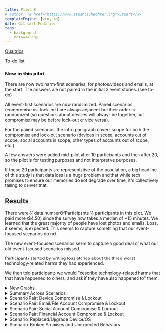 ```yaml
---
title: Pilot 8
# author: <a href="https://www.stuartschechter.org">Stuart</a>
templateEngine: [vto, md]
date: Git Last Modified
tags:
  - background
  - methodology
---
```


[Qualtrics](https://harvard.az1.qualtrics.com/survey-builder/SV_8fiaLOqpnLLq7Ea/edit?SurveyID=SV_3sJejDu4fm4KaGO)

[To-do list](./to-do.md)

### New in this pilot

There are now two harm-first scenarios, for photos/videos and emails, at the start. The answers are not paired to the initial 3 event stories. (see to-do)

All event-first scenarios are now randomized. Paired scenarios (compromise vs. lock-out) are always adjacent but their order is randomized (so questions about devices will always be together, but compromise may be before lock-out or vice versa).

For the paired scenarios, the intro paragraph covers scope for both the compromise and lock-out scenario (devices in scope, accounts out of scope; social accounts in scope, other types of accounts out of scope, etc.).

A few answers were added mid-pilot after 10 participants and then after 20, so the pilot is for testing purposes and not interpretive purposes.

If these 20 participants are representative of the population, a big headline of this study is that data loss is a huge problem and that while tech promises to ensure our memories do not degrade over time, it's collectively failing to deliver that.

## Results

There were {{ data.numberOfParticipants }} participants in this pilot.  We paid more ($4.50) since the survey now takes a median of ~15 minutes. We learned that the great majority of people have lost photos and emails. Loss, it seems, is expected. This seems to capture something that our event-focused scenarios do not.

The new event-focused scenarios seem to capture a good deal of what our old event-focused scenarios missed.

Participants started by writing [loss stories](./loss-stories.md) about the three worst technology-related harms they had experienced. 

We then told participants we would "describe technology-related harms that that have happened to others, and ask if they have also happened to" them.



<!-- ----------------------------------------------------- -->
<details>
<summary>New Graphs</summary>

<figure><img src="/graphs/Pilot8/harm-likert-absolute.svg" alt=""/></figure>
<figure><img src="/graphs/Pilot8/harm-likert-percent.svg" alt=""/></figure>
<figure><img src="/graphs/Pilot8/lost-photos-percent.svg" alt=""/></figure>
<figure><img src="/graphs/Pilot8/lost-emails-percent.svg" alt=""/></figure>
<figure><img src="/graphs/Pilot8/lost-photos-percent-cdf.svg" alt=""/></figure>
<figure><img src="/graphs/Pilot8/lost-emails-percent-cdf.svg" alt=""/></figure>

</details>
<!-- ----------------------------------------------------- -->

<!-- ----------------------------------------------------- -->
<details>
<summary>Summary Across Scenarios</summary>

<figure>
  <img src="/graphs/pilot8/scenario-bar-chart.svg" alt="A bar chart summarizing the percent of participants who had experienced each harm scenario."/>
  <figcaption>The percent of participants who had experienced each harm scenario. Losses due to failures of security measures to protect participants from attack are paired (left bar) against harms due to security measures themselves harming participants (right bar).</figcaption>
</figure>
<figure><img src="/graphs/pilot8/scenario-harm-likert-absolute.svg" alt="TBD"/></figure>
<figure><img src="/graphs/pilot8/scenario-harm-likert-percent.svg" alt="TBD"/></figure>

When participants reported having suffered one of the described scenarios, we asked them how recently they had experienced it.

<figure>
  <img src="/graphs/pilot8/scenario-recency-bar-chart.svg" alt="A bar chart summarizing how recently participants who had experienced each harm scenario."/>
  <figcaption>The absolute number of participants who had experienced each harm scenario for each level of recency.</figcaption>
</figure>

<figure>
  <img src="/graphs/Pilot8/scenario-recovery-duration-bar-chart.svg" alt=""/>
  <figcaption>Recovery duration for each scenario (absolute figures).</figcaption>
</figure>

<figure>
  <img src="/graphs/Pilot8/scatter-age-vs-scenario-count.svg" alt=""/>
  <figcaption>Have older people experienced more types of harmful events?</figcaption>
</figure>

</details>
<!-- ----------------------------------------------------- -->
<details>
<summary>Scenario Pair: Device Compromise & Lockout</summary>

We asked participants who had a device compromised/stolen or locked what type of device it was. (If they had experienced more than one incident of a scenario we asked about the worst.)

<figure>
  <img src="/graphs/pilot8/device-bar-chart.svg" alt="A bar chart summarizing the number of devices of each type that were lost or hacked."/>
  <figcaption>The absolute number of devices of each type that participants had suffered the compromise of (left bar in pair) or had been locked out of (right bar in pair).</figcaption>
</figure>
<figure><img src="/graphs/pilot8/hacked-device-dur-bar-chart.svg" alt="TBD"/></figure>


<figure>
  <img src="/graphs/pilot8/hacked-device-how-bar-chart.svg" alt="A bar chart summarizing how devices were compromised."/>
  <figcaption>How devices were compromised.</figcaption>
</figure>

<figure>
  <img src="/graphs/pilot8/locked-device-how-bar-chart.svg" alt="A bar chart summarizing how participants reported being locked out of their devices."/>
  <figcaption>How users were locked out of their devices.</figcaption>
</figure>

<figure><img src="/graphs/pilot8/locked-device-recdat-bar-chart.svg" alt="TBD"/></figure>
<figure><img src="/graphs/pilot8/locked-device-dur-bar-chart.svg" alt="TBD"/></figure>

</details>
<!-- ----------------------------------------------------- -->
<details>
<summary>Scenario Pair: Email/File Account Compromise & Lockout</summary>
<figure>
  <img src="/graphs/pilot8/account-type-bar-chart.svg" alt="A bar chart summarizing the number of devices of each type that were lost or hacked."/>
  <figcaption>The types of accounts that participants had suffered the compromise of (left bar in pair) or had been locked out of (right bar in pair).</figcaption>
</figure>

<figure><img src="/graphs/pilot8/hacked-acct-how-bar-chart.svg" alt="TBD"/></figure>
<figure><img src="/graphs/pilot8/hacked-acct-type-bar-chart.svg" alt="TBD"/></figure>
<figure><img src="/graphs/pilot8/hacked-acct-dur-bar-chart.svg" alt="TBD"/></figure>
<figure><img src="/graphs/pilot8/locked-acct-how-bar-chart.svg" alt="TBD"/></figure>
<figure><img src="/graphs/pilot8/locked-acct-type-bar-chart.svg" alt="TBD"/></figure>
<figure><img src="/graphs/pilot8/locked-acct-dur-bar-chart.svg" alt="TBD"/></figure>

</details>
<!-- ----------------------------------------------------- -->
<details>
<summary>Scenario Pair: Social Account Compromise & Lockout</summary>
<figure>
  <img src="/graphs/pilot8/social-account-type-bar-chart.svg" alt="A bar chart summarizing the number of devices of each type that were lost or hacked."/>
  <figcaption>The types of social accounts that participants had suffered the compromise of (left bar in pair) or had been locked out of (right bar in pair).</figcaption>
</figure>

<figure><img src="/graphs/pilot8/hacked-soc-how-bar-chart.svg" alt="TBD"/></figure>
<figure><img src="/graphs/pilot8/hacked-soc-type-bar-chart.svg" alt="TBD"/></figure>
<figure><img src="/graphs/pilot8/locked-soc-how-bar-chart.svg" alt="TBD"/></figure>
<figure><img src="/graphs/pilot8/locked-soc-type-bar-chart.svg" alt="TBD"/></figure>
<figure><img src="/graphs/pilot8/locked-soc-dur-bar-chart.svg" alt="TBD"/></figure>

</details>
<!-- ----------------------------------------------------- -->
<details>
<summary>Scenario Pair: Financial Account Compromise & Lockout</summary>
<figure>
  <img src="/graphs/pilot8/financial-account-type-bar-chart.svg" alt="A bar chart summarizing the number of devices of each type that were lost or compromised."/>
  <figcaption>The types of financial accounts that participants had suffered the compromise of (left bar in pair) or had been locked out of (right bar in pair).</figcaption>
</figure>

<figure><img src="/graphs/pilot8/hacked-bank-how-bar-chart.svg" alt="TBD"/></figure>
<figure><img src="/graphs/pilot8/hacked-bank-type-bar-chart.svg" alt="TBD"/></figure>
<figure><img src="/graphs/pilot8/locked-bank-how-bar-chart.svg" alt="TBD"/></figure>
<figure><img src="/graphs/pilot8/locked-bank-type-bar-chart.svg" alt="TBD"/></figure>
<figure><img src="/graphs/pilot8/locked-bank-dur-bar-chart.svg" alt="TBD"/></figure>

</details>
<!-- ----------------------------------------------------- -->
<details>
<summary>Scenario: Replaced/Upgrade Device/OS</summary>

<figure><img src="/graphs/pilot8/swap-device-what-bar-chart.svg" alt="TBD"/></figure>
<figure><img src="/graphs/pilot8/swap-device-harm-bar-chart.svg" alt="TBD"/></figure>
<figure><img src="/graphs/pilot8/swap-device-dur-bar-chart.svg" alt="TBD"/></figure>
</details>
<!-- ----------------------------------------------------- -->
<details>
<summary>Scenario: Broken Promises and Unexpected Behaviors</summary>
<figure><img src="/graphs/pilot8/disconnect-how-bar-chart.svg" alt="TBD"/></figure>
<figure><img src="/graphs/pilot8/disconnect-harm-bar-chart.svg" alt="TBD"/></figure>
<figure><img src="/graphs/pilot8/disconnect-dur-bar-chart.svg" alt="TBD"/></figure>
</details>
<!-- ----------------------------------------------------- -->

